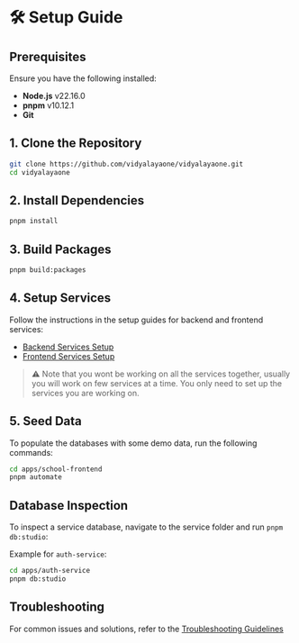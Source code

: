 # 🛠️ Setup Guide

## Prerequisites

Ensure you have the following installed:

- **Node.js** v22.16.0  
- **pnpm** v10.12.1  
- **Git**

## 1. Clone the Repository

```bash
git clone https://github.com/vidyalayaone/vidyalayaone.git
cd vidyalayaone
````

## 2. Install Dependencies

```bash
pnpm install
```

## 3. Build Packages

```bash
pnpm build:packages
```

## 4. Setup Services

Follow the instructions in the setup guides for backend and frontend services:

* [Backend Services Setup](./BACKEND_SERVICES_SETUP.md)  
* [Frontend Services Setup](./FRONTEND_SERVICES_SETUP.md)

> ⚠️ Note that you wont be working on all the services together, usually you will work on few services at a time. You only need to set up the services you are working on.

## 5. Seed Data

To populate the databases with some demo data, run the following commands:

```bash
cd apps/school-frontend
pnpm automate
```

## Database Inspection

To inspect a service database, navigate to the service folder and run `pnpm db:studio`:

Example for `auth-service`:

```bash
cd apps/auth-service
pnpm db:studio
```

## Troubleshooting

For common issues and solutions, refer to the [Troubleshooting Guidelines](./TROUBLESHOOTING.md)
